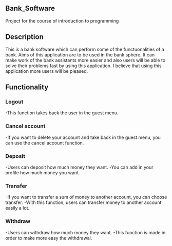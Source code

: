 ## Bank_Software
Project for the course of introduction to programming
## Description
This is a bank software which can perform some of the functuonalities of a bank. Aims of this application are to be used in the bank sphere. It can make work of the bank assistants more easier and also users will be able to solve their problems fast by using this application. I believe that using this application more users will be pleased.
## Functionality
### Logout 
-This function takes back the user in the guest menu.
### Cancel account
-If you want to delete your account and take back in the guest menu, you can use the cancel account function.
### Deposit
-Users can deposit how much money they want.
-You can add in your profile how much money you want.
### Transfer
-If you want to transfer a sum of money to another account, you can choose transfer.
-With this function, users can transfer money to another account easily a lot.
### Withdraw
-Users can withdraw how much money they want.
-This function is made in order to make more easy the withdrawal.
